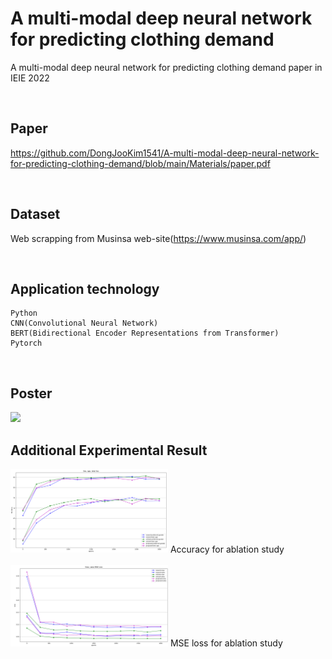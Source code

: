 # A multi-modal deep neural network for predicting clothing demand
A multi-modal deep neural network for predicting clothing demand paper in IEIE 2022

<br/>

## Paper
https://github.com/DongJooKim1541/A-multi-modal-deep-neural-network-for-predicting-clothing-demand/blob/main/Materials/paper.pdf

<br/>

## Dataset
Web scrapping from Musinsa web-site(https://www.musinsa.com/app/)

<br/>

## Application technology
```
Python  
CNN(Convolutional Neural Network)
BERT(Bidirectional Encoder Representations from Transformer)
Pytorch  
```

<br/>

## Poster

<img src = "./Materials/poster.png" width="50%"> 

<br/>

## Additional Experimental Result

<img src = "./Materials/Additional experiment1.png" width="50%"> 
Accuracy for ablation study

<br/>
<br/>

<img src = "./Materials/Additional experiment2.png" width="50%"> 
MSE loss for ablation study
